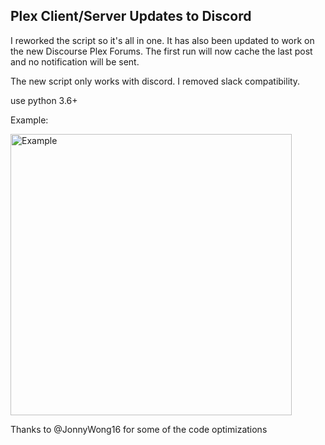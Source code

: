 ## Plex Client/Server Updates to Discord
I reworked the script so it's all in one. It has also been updated to work on the new Discourse Plex Forums. The first run will now cache the last post and no notification will be sent.

The new script only works with discord. I removed slack compatibility.

use python 3.6+

Example:

<img width="450" alt="Example" src="https://i.imgur.com/DpuzHZL.png">

Thanks to @JonnyWong16 for some of the code optimizations
